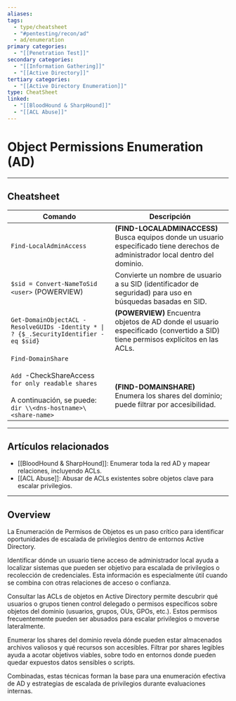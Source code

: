```yaml
---
aliases:
tags:
  - type/cheatsheet
  - "#pentesting/recon/ad"
  - ad/enumeration
primary categories:
  - "[[Penetration Test]]"
secondary categories:
  - "[[Information Gathering]]"
  - "[[Active Directory]]"
tertiary categories:
  - "[[Active Directory Enumeration]]"
type: CheatSheet
linked:
  - "[[BloodHound & SharpHound]]"
  - "[[ACL Abuse]]"
---
```

# Object Permissions Enumeration (AD)

***

## Cheatsheet

| Comando                                                                                                                                               | Descripción                                                                                                                            |
| ----------------------------------------------------------------------------------------------------------------------------------------------------- | -------------------------------------------------------------------------------------------------------------------------------------- |
| `Find-LocalAdminAccess`                                                                                                                               | **(FIND-LOCALADMINACCESS)** Busca equipos donde un usuario especificado tiene derechos de administrador local dentro del dominio. <br> |
| `$sid = Convert-NameToSid <user>` (POWERVIEW)                                                                                                         | Convierte un nombre de usuario a su SID (identificador de seguridad) para uso en búsquedas basadas en SID.<br>                         |
| `Get-DomainObjectACL -ResolveGUIDs -Identity * \| ? {$_.SecurityIdentifier -eq $sid}`                                                                 | **(POWERVIEW)** Encuentra objetos de AD donde el usuario especificado (convertido a SID) tiene permisos explícitos en las ACLs.        |
| `Find-DomainShare` <br><br>`Add `-CheckShareAccess` for only readable shares`<br><br>A continuación, se puede:<br>`dir \\<dns-hostname>\<share-name>` | <br><br>**(FIND-DOMAINSHARE)** Enumera los shares del dominio; puede filtrar por accesibilidad. <br>                                   |

---

## Artículos relacionados

- [[BloodHound & SharpHound]]: Enumerar toda la red AD y mapear relaciones, incluyendo ACLs.  
- [[ACL Abuse]]: Abusar de ACLs existentes sobre objetos clave para escalar privilegios.

---

## Overview

La Enumeración de Permisos de Objetos es un paso crítico para identificar oportunidades de escalada de privilegios dentro de entornos Active Directory.

Identificar dónde un usuario tiene acceso de administrador local ayuda a localizar sistemas que pueden ser objetivo para escalada de privilegios o recolección de credenciales. Esta información es especialmente útil cuando se combina con otras relaciones de acceso o confianza.

Consultar las ACLs de objetos en Active Directory permite descubrir qué usuarios o grupos tienen control delegado o permisos específicos sobre objetos del dominio (usuarios, grupos, OUs, GPOs, etc.). Estos permisos frecuentemente pueden ser abusados para escalar privilegios o moverse lateralmente.

Enumerar los shares del dominio revela dónde pueden estar almacenados archivos valiosos y qué recursos son accesibles. Filtrar por shares legibles ayuda a acotar objetivos viables, sobre todo en entornos donde pueden quedar expuestos datos sensibles o scripts.

Combinadas, estas técnicas forman la base para una enumeración efectiva de AD y estrategias de escalada de privilegios durante evaluaciones internas.